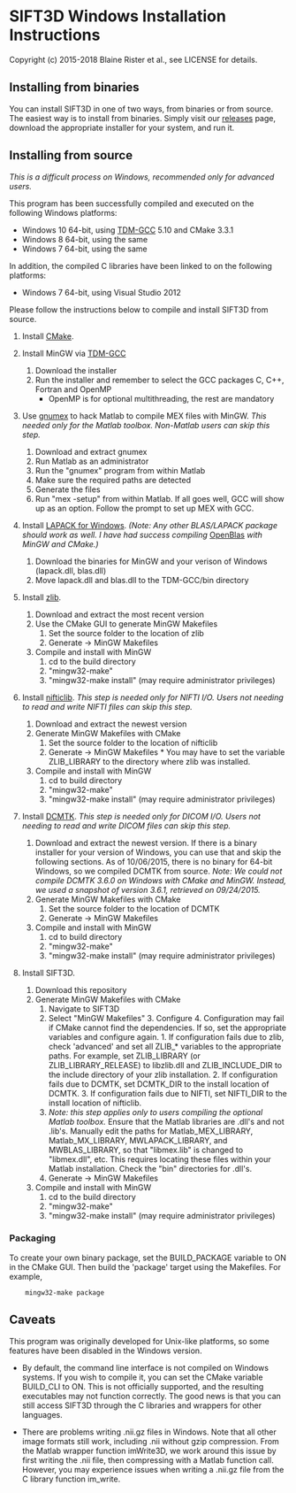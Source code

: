 # SIFT3D Windows Installation Instructions

Copyright (c) 2015-2018 Blaine Rister et al., see LICENSE for details.

## Installing from binaries

You can install SIFT3D in one of two ways, from binaries or from source. The easiest way is to install from binaries. Simply visit our [releases](https://github.com/bbrister/SIFT3D/releases) page, download the appropriate installer for your system, and run it.

## Installing from source

*This is a difficult process on Windows, recommended only for advanced users.*

This program has been successfully compiled and executed on the following Windows platforms:
* Windows 10 64-bit, using [TDM-GCC](http://tdm-gcc.tdragon.net/) 5.10 and CMake 3.3.1
* Windows 8 64-bit, using the same
* Windows 7 64-bit, using the same

In addition, the compiled C libraries have been linked to on the following platforms:
* Windows 7 64-bit, using Visual Studio 2012

Please follow the instructions below to compile and install SIFT3D from source.

1. Install [CMake](http://www.cmake.org).

2. Install MinGW via [TDM-GCC](http://tdm-gcc.tdragon.net/)
	1. Download the installer
	2. Run the installer and remember to select the GCC packages C, C++, Fortran and OpenMP
		* OpenMP is for optional multithreading, the rest are mandatory

3. Use [gnumex](http://gnumex.sourceforge.net/documentation.html#L131) to hack Matlab to compile MEX files with MinGW. *This needed only for the Matlab toolbox. Non-Matlab users can skip this step.*
	1. Download and extract gnumex
	2. Run Matlab as an administrator
	3. Run the "gnumex" program from within Matlab
	4. Make sure the required paths are detected
	5. Generate the files
	6. Run "mex -setup" from within Matlab. If all goes well, GCC will show up as an option. Follow the prompt to set up MEX with GCC.

4. Install [LAPACK for Windows](http://icl.cs.utk.edu/lapack-for-windows/lapack/index.html#libraries). *(Note: Any other BLAS/LAPACK package should work as well. I have had success compiling* [OpenBlas](http://www.openblas.net/) *with MinGW and CMake.)*
	1. Download the binaries for MinGW and your verison of Windows (lapack.dll, blas.dll)
	2. Move lapack.dll and blas.dll to the TDM-GCC/bin directory

5. Install [zlib](http://zlib.net/).
	1. Download and extract the most recent version
	2. Use the CMake GUI to generate MinGW Makefiles
		1. Set the source folder to the location of zlib
		2. Generate -> MinGW Makefiles
	3. Compile and install with MinGW
		1. cd to the build directory
		2. "mingw32-make"
		3. "mingw32-make install" (may require administrator privileges)

6. Install [nifticlib](http://sourceforge.net/projects/niftilib/files/nifticlib/). *This step is needed only for NIFTI I/O. Users not needing to read and write NIFTI files can skip this step.*
	1. Download and extract the newest version
	2. Generate MinGW Makefiles with CMake
		1. Set the source folder to the location of nifticlib
		2. Generate -> MinGW Makefiles
                        * You may have to set the variable ZLIB_LIBRARY to the directory where zlib was installed.
	3. Compile and install with MinGW
		1. cd to build directory
		2. "mingw32-make"
		3. "mingw32-make install" (may require administrator privileges)

7. Install [DCMTK](http://www.dcmtk.org). *This step is needed only for DICOM I/O. Users not needing to read and write DICOM files can skip this step.* 
	1. Download and extract the newest version. If there is a binary installer for your version of Windows, you can use that and skip the following sections. As of 10/06/2015, there is no binary for 64-bit Windows, so we compiled DCMTK from source. *Note: We could not compile DCMTK 3.6.0 on Windows with CMake and MinGW. Instead, we used a snapshot of version 3.6.1, retrieved on 09/24/2015.*
	2. Generate MinGW Makefiles with CMake
		1. Set the source folder to the location of DCMTK
		2. Generate -> MinGW Makefiles
	3. Compile and install with MinGW
		1. cd to build directory
		2. "mingw32-make"
		3. "mingw32-make install" (may require administrator privileges)

8. Install SIFT3D.
	1. Download this repository
	2. Generate MinGW Makefiles with CMake
		1. Navigate to SIFT3D
		2. Select "MinGW Makefiles"
                3. Configure
                4. Configuration may fail if CMake cannot find the dependencies. If so, set the appropriate variables and configure again.
                        1. If configuration fails due to zlib, check 'advanced' and set all ZLIB_* variables to the appropriate paths. For example, set ZLIB_LIBRARY (or ZLIB_LIBRARY_RELEASE) to libzlib.dll and ZLIB_INCLUDE_DIR to the include directory of your zlib installation.
		        2. If configuration fails due to DCMTK, set DCMTK_DIR to the install location of DCMTK.
		        3. If configuration fails due to NIFTI, set NIFTI_DIR to the install location of nifticlib.
		5. *Note: this step applies only to users compiling the optional Matlab toolbox.* Ensure that the Matlab libraries are .dll's and not .lib's. Manually edit the paths for Matlab_MEX_LIBRARY, Matlab_MX_LIBRARY, MWLAPACK_LIBRARY, and MWBLAS_LIBRARY, so that "libmex.lib" is changed to "libmex.dll", etc. This requires locating these files within your Matlab installation. Check the "bin" directories for .dll's.
		6. Generate -> MinGW Makefiles
	3. Compile and install with MinGW
		1. cd to the build directory
		2. "mingw32-make"
		3. "mingw32-make install" (may require administrator privileges)
### Packaging

To create your own binary package, set the BUILD_PACKAGE variable to ON in the CMake GUI. Then build the 'package' target using the Makefiles. For example,

        mingw32-make package


## Caveats

This program was originally developed for Unix-like platforms, so some features have been disabled in the Windows version. 

* By default, the command line interface is not compiled on Windows systems. If you wish to compile it, you can set the CMake variable BUILD_CLI to ON. This is not officially supported, and the resulting executables may not function correctly. The good news is that you can still access SIFT3D through the C libraries and wrappers for other languages.

* There are problems writing .nii.gz files in Windows. Note that all other image formats still work, including .nii without gzip compression. From the Matlab wrapper function imWrite3D, we work around this issue by first writing the .nii file, then compressing with a Matlab function call. However, you may experience issues when writing a .nii.gz file from the C library function im_write.
